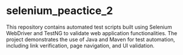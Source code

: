 # selenium_peactice_2
This repository contains automated test scripts built using Selenium WebDriver and TestNG to validate web application functionalities. The project demonstrates the use of Java and Maven for test automation, including link verification, page navigation, and UI validation.
